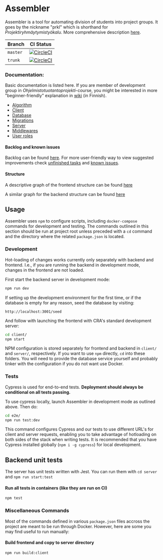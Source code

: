 # Assembler

Assembler is a tool for automating division of students into project groups. It goes by the nickname "prkl" which is shorthand for _Projektiryhmäytymistyökalu_. More comprehensive description [here](documentation/introduction.md).

|Branch|CI Status|
|---|---|
|`master`|[![CircleCI](https://circleci.com/gh/UniversityOfHelsinkiCS/prkl/tree/master.svg?style=svg)](https://circleci.com/gh/UniversityOfHelsinkiCS/prkl/tree/master)|
|`trunk`|[![CircleCI](https://circleci.com/gh/UniversityOfHelsinkiCS/prkl/tree/trunk.svg?style=svg)](https://circleci.com/gh/UniversityOfHelsinkiCS/prkl/tree/trunk)|

### Documentation:

Basic documentation is listed here. If you are member of development group in _Ohjelmistotuotantoprojekti_-course, you might be interested in more "beginner-friendly" explanation in [wiki](https://github.com/UniversityOfHelsinkiCS/prkl/wiki) (in Finnish).

- [Algorithm](documentation/algorithm.md)
- [Client](documentation/client.md)
- [Database](documentation/database_diagram.svg)
- [Migrations](documentation/migrations.md)
- [Server](documentation/server.md)
- [Middlewares](documentation/middlewares.md)
- [User roles](documentation/user_roles.md)

#### Backlog and known issues

Backlog can be found [here](https://github.com/UniversityOfHelsinkiCS/prkl/projects/1). For more user-friendly way to view suggested improvements check [unfinished tasks](documentation/unfinished.md) and [known issues](documentation/knownIssues.md). 

#### Structure

A descriptive graph of the frontend structure can be found [here](documentation/structureFrontend.svg)

A similar graph for the backend structure can be found [here](documentation/structureBackend.svg)

## Usage

Assembler uses `npm` to configure scripts, including `docker-compose` commands for development and testing. The commands outlined in this section should be run at project root unless preceded with a `cd` command and the directory where the related `package.json` is located.

### Development

Hot-loading of changes works currently only separately with backend and frontend. I.e., if you are running the backend in development mode, changes in the frontend are not loaded.

First start the backend server in development mode:

```bash
npm run dev
```

If setting up the development environment for the first time, or if the database is empty for any reason, seed the database by visiting:

```
http://localhost:3001/seed
```

And follow with launching the frontend with CRA's standard development server:

```bash
cd client/
npm start
```

NPM configuration is stored separately for frontend and backend in `client/` and `server/`, respectively. If you want to use `npm` directly, `cd` into these folders. You will need to provide the database service yourself and probably tinker with the configuration if you do not want use Docker.

### Tests

Cypress is used for end-to-end tests. **Deployment should always be conditional on all tests passing.**

To use cypress locally, launch Assembler in development mode as outlined above. Then do:

```bash
cd e2e/
npm run test:dev
```

This command configures Cypress and our tests to use different URL's for client and server requests, enabling you to take advantage of hotloading on both sides of the stack when writing tests. It is recommended that you have Cypress installed globally (`npm i -g cypress`) for local development.

## Backend unit tests

The server has unit tests written with Jest. You can run them with `cd server` and `npm run start:test`

#### Run all tests in containers (like they are run on CI)

```bash
npm test
```

### Miscellaneous Commands

Most of the commands defined in various `package.json` files accross the project are meant to be run through Docker. However, here are some you may find useful to run manually:

#### Build frontend and copy to server directory

```bash
npm run build:client
```
